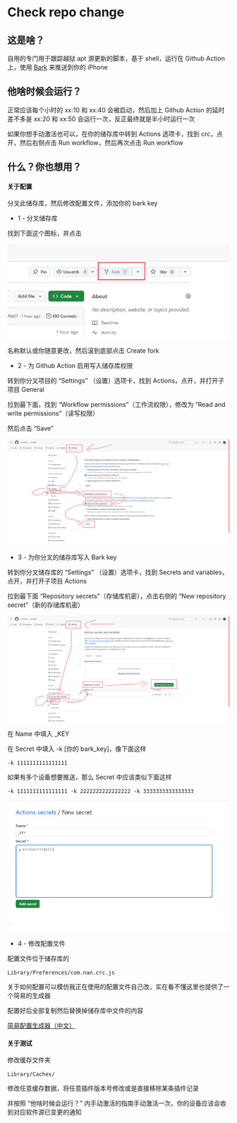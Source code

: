 # Check repo change

## 这是啥？

自用的专门用于跟踪越狱 apt 源更新的脚本，基于 shell，运行在 Github Action 上，使用
[Bark](https://apps.apple.com/app/id1403753865 "Bark")
来推送到你的 iPhone

## 他啥时候会运行？

正常应该每个小时的 xx:10 和 xx:40 会被启动，然后加上 Github Action 的延时差不多是 xx:20 和 xx:50 会运行一次，反正最终就是半小时运行一次

如果你想手动激活也可以，在你的储存库中转到 Actions 选项卡，找到 crc，点开，然后右侧点击 Run workflow，然后再次点击 Run workflow

## 什么？你也想用？

#### 关于配置

分叉此储存库，然后修改配置文件，添加你的 bark key

- 1 - 分叉储存库

找到下面这个图标，并点击

![image_1_1](./images/image_1_1.png)

名称默认或你随意更改，然后滚到底部点击 Create fork

- 2 - 为 Github Action 启用写入储存库权限

转到你分叉项目的 “Settings” （设置）选项卡，找到 Actions，点开，并打开子项目 General

拉到最下面，找到 “Workflow permissions”（工作流权限），修改为 “Read and write permissions”（读写权限）

然后点击 “Save”

![image_2_1](./images/image_2_1.png)

- 3 - 为你分叉的储存库写入 Bark key 

转到你分叉储存库的 “Settings” （设置）选项卡，找到 Secrets and variables，点开，并打开子项目 Actions

拉到最下面 “Repository secrets”（存储库机密），点击右侧的 “New repository secret”（新的存储库机密）

![image_3_1](./images/image_3_1.png)

在 Name 中填入 \_KEY

在 Secret 中填入 -k \[你的 bark_key\]，像下面这样

	-k 1111111111111111

如果有多个设备想要推送，那么 Secret 中应该类似下面这样

	-k 1111111111111111 -k 2222222222222222 -k 3333333333333333

![image_3_2](./images/image_3_2.png)

- 4 - 修改配置文件

配置文件位于储存库的

	Library/Preferences/com.nan.crc.js

关于如何配置可以模仿我正在使用的配置文件自己改，实在看不懂这里也提供了一个简易的生成器

配置好后全部复制然后替换掉储存库中文件的内容

[简易配置生成器（中文）](https://invalidunit.github.io/crc_bark/create_js_zh.html)

#### 关于测试

修改缓存文件夹

	Library/Caches/

修改任意缓存数据，将任意插件版本号修改或是直接移除某条插件记录

并按照 “他啥时候会运行？” 内手动激活的指南手动激活一次，你的设备应该会收到对应软件源已变更的通知
